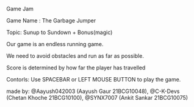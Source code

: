 Game Jam

Game Name : The Garbage Jumper

Topic: Sunup to Sundown + Bonus(magic)

Our game is an endless running game.

We need to avoid obstacles and run as far as possible.

Score is determined by how far the player has travelled

Contorls: Use SPACEBAR or LEFT MOUSE BUTTON to play the game.

made by: @Aayush042003 (Aayush Gaur 21BCG10048), @C-K-Devs (Chetan Khoche 21BCG10100), @SYNX7007 (Ankit Sankar 21BCG10075) 
